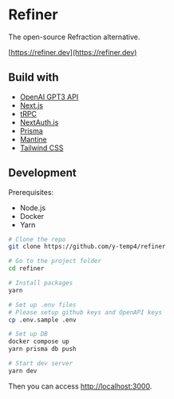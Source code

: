 # Refiner

The open-source Refraction alternative.

[https://refiner.dev](https://refiner.dev)

## Build with

- [OpenAI GPT3 API](https://openai.com/product)
- [Next.js](https://nextjs.org)
- [tRPC](https://trpc.io)
- [NextAuth.js](https://next-auth.js.org)
- [Prisma](https://prisma.io)
- [Mantine](https://mantine.dev)
- [Tailwind CSS](https://tailwindcss.com)

## Development

Prerequisites:

- Node.js
- Docker
- Yarn

```sh
# Clone the repo
git clone https://github.com/y-temp4/refiner

# Go to the project folder
cd refiner

# Install packages
yarn

# Set up .env files
# Please setup github keys and OpenAPI keys
cp .env.sample .env

# Set up DB
docker compose up
yarn prisma db push

# Start dev server
yarn dev
```

Then you can access [http://localhost:3000](http://localhost:3000).
